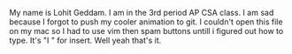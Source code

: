 My name is Lohit Geddam. I am in the 3rd period AP CSA class. I am sad because I forgot to push my cooler animation to git. I couldn't open this file on my mac so I had to use vim then spam buttons untill i figured out how to type. It's "I " for insert. Well yeah that's it.






 
